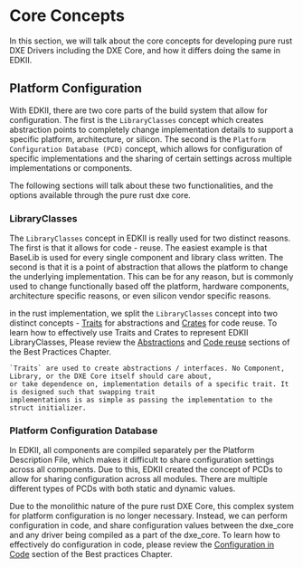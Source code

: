 # Core Concepts

In this section, we will talk about the core concepts for developing pure rust DXE Drivers
including the DXE Core, and how it differs doing the same in EDKII.

## Platform Configuration

With EDKII, there are two core parts of the build system that allow for configuration. The first
is the `LibraryClasses` concept which creates abstraction points to completely change
implementation details to support a specific platform, architecture, or silicon. The second is the
`Platform Configuration Database (PCD)` concept, which allows for configuration of specific
implementations and the sharing of certain settings across multiple implementations or components.

The following sections will talk about these two functionalities, and the options available through
the pure rust dxe core.

### LibraryClasses

The `LibraryClasses` concept in EDKII is really used for two distinct reasons. The first is that it
allows for code - reuse. The easiest example is that BaseLib is used for every single component and
library class written. The second is that it is a point of abstraction that allows the platform to
change the underlying implementation. This can be for any reason, but is commonly used to change
functionally based off the platform, hardware components, architecture specific reasons, or even
silicon vendor specific reasons.

in the rust implementation, we split the `LibraryClasses` concept into two distinct concepts -
[Traits](https://blog.rust-lang.org/2015/05/11/traits.html) for abstractions and [Crates](https://doc.rust-lang.org/book/ch07-01-packages-and-crates.html)
for code reuse. To learn how to effectively use Traits and Crates to represent EDKII
LibraryClasses, Please review the [Abstractions](dev/principles/abstractions.md) and [Code reuse](dev/principles/reuse.md)
sections of the Best Practices Chapter.

``` admonish important
`Traits` are used to create abstractions / interfaces. No Component, Library, or the DXE Core itself should care about,
or take dependence on, implementation details of a specific trait. It is designed such that swapping trait
implementations is as simple as passing the implementation to the struct initializer.
```

### Platform Configuration Database

In EDKII, all components are compiled separately per the Platform Description File, which makes it
difficult to share configuration settings across all components. Due to this, EDKII created the
concept of PCDs to allow for sharing configuration across all modules. There are multiple different
types of PCDs with both static and dynamic values.

Due to the monolithic nature of the pure rust DXE Core, this complex system for platform
configuration is no longer necessary. Instead, we can perform configuration in code, and share
configuration values between the dxe_core and any driver being compiled as a part of the dxe_core.
To learn how to effectively do configuration in code, please review the [Configuration in Code](dev/principles/config.md)
section of the Best practices Chapter.
